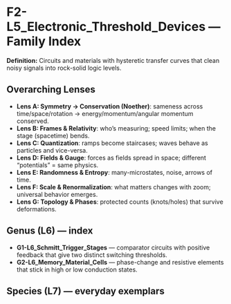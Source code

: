 # F2-L5_Electronic_Threshold_Devices — Family Index
**Definition:** Circuits and materials with hysteretic transfer curves that clean noisy signals into rock-solid logic levels.

## Overarching Lenses

- **Lens A: Symmetry -> Conservation (Noether)**: sameness across time/space/rotation → energy/momentum/angular momentum conserved.
- **Lens B: Frames & Relativity**: who’s measuring; speed limits; when the stage (spacetime) bends.
- **Lens C: Quantization**: ramps become staircases; waves behave as particles and vice-versa.
- **Lens D: Fields & Gauge**: forces as fields spread in space; different “potentials” = same physics.
- **Lens E: Randomness & Entropy**: many-microstates, noise, arrows of time.
- **Lens F: Scale & Renormalization**: what matters changes with zoom; universal behavior emerges.
- **Lens G: Topology & Phases**: protected counts (knots/holes) that survive deformations.

## Genus (L6) — index
- **G1-L6_Schmitt_Trigger_Stages** — comparator circuits with positive feedback that give two distinct switching thresholds.
- **G2-L6_Memory_Material_Cells** — phase-change and resistive elements that stick in high or low conduction states.

## Species (L7) — everyday exemplars
